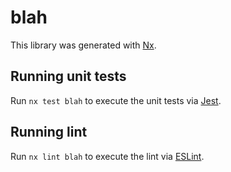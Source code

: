 # blah

This library was generated with [Nx](https://nx.dev).

## Running unit tests

Run `nx test blah` to execute the unit tests via [Jest](https://jestjs.io).

## Running lint

Run `nx lint blah` to execute the lint via [ESLint](https://eslint.org/).
